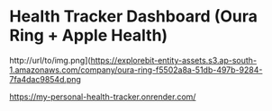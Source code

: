 # Health Tracker Dashboard (Oura Ring + Apple Health)

http://url/to/img.png](https://explorebit-entity-assets.s3.ap-south-1.amazonaws.com/company/oura-ring-f5502a8a-51db-497b-9284-7fa4dac9854d.png

https://my-personal-health-tracker.onrender.com/
